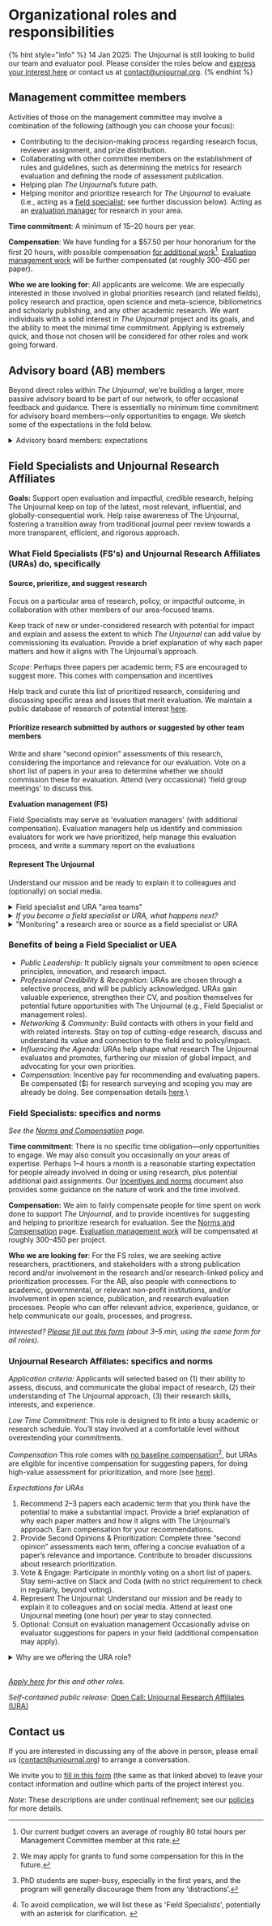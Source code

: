 # Organizational roles and responsibilities

{% hint style="info" %}
14 Jan 2025: The Unjournal is still looking to build our team and evaluator pool. Please consider the roles below and [express your interest here](https://coda.io/form/Join-the-Unjournal_dc3NLlpa-eq) or contact us at contact@unjournal.org.
{% endhint %}

## **Management committee members**

Activities of those on the management committee may involve a combination of the following (although you can choose your focus):

* Contributing to the decision-making process regarding research focus, reviewer assignment, and prize distribution.
* Collaborating with other committee members on the establishment of rules and guidelines, such as determining the metrics for research evaluation and defining the mode of assessment publication.
* Helping plan _The Unjournal_’s future path.
* Helping monitor and prioritize research for _The Unjournal_ to evaluate (i.e., acting as a [field specialist](./#field-specialists-fs); see further discussion below). Acting as an [evaluation manager](../../management-tech-details-discussion/management-process/) for research in your area.

**Time commitment**: A minimum of 15–20 hours per year.

**Compensation**: We have funding for a $57.50 per hour honorarium for the first 20 hours, with possible compensation [for additional work](#user-content-fn-1)[^1]. [Evaluation management work](../../management-tech-details-discussion/management-process/) will be further compensated (at roughly $300–$450 per paper).

**Who we are looking for**: All applicants are welcome. We are especially interested in those involved in global priorities research (and related fields), policy research and practice, open science and meta-science, bibliometrics and scholarly publishing, and any other academic research. We want individuals with a solid interest in _The Unjournal_ project and its goals, and the ability to meet the minimal time commitment. Applying is extremely quick, and those not chosen will be considered for other roles and work going forward.

## **Advisory board (AB) members**&#x20;

Beyond direct roles within _The Unjournal_, we're building a larger, more passive advisory board to be part of our network, to offer occasional feedback and guidance. There is essentially no minimum time commitment for advisory board members—only opportunities to engage.  We sketch some of the expectations in the fold below.

<details>

<summary>Advisory board members: expectations </summary>

_As an AB member..._

* you agree to be listed on our page as being on the advisory board.
* you have the option (but not the expectation or requirement) to join our Slack, and to check in once in a while.
* you will be looped in for your input on some decisions surrounding _The Unjournal_'s policies and direction. Such communications might occur once per month, and you are not obligated to respond.&#x20;
* you may be invited to occasional video meetings (again optional).
* you are “in our system” and we may consult you for other work.&#x20;
* you will be compensated for anything that requires a substantial amount of your time that does not overlap with your regular work.

</details>

## **Field Specialists and Unjournal Research Affiliates**

**Goals:** Support open evaluation and impactful, credible research, helping The Unjournal keep on top of the latest, most relevant, influential, and globally-consequential  work. Help raise awareness of The Unjournal, fostering a transition away from traditional journal peer review towards a more transparent, efficient, and rigorous approach.

### **What Field Specialists (FS's) and Unjournal Research Affiliates (URAs) do, specifically**

#### **Source, prioritize, and suggest research**&#x20;

Focus on a particular area of research, policy, or impactful outcome, in collaboration with other members of our area-focused teams.

Keep track of new or under-considered research with potential for impact and explain and assess the extent to which _The Unjournal_ can add value by commissioning its evaluation.  Provide a brief explanation of why each paper matters and how it aligns with The Unjournal’s approach.&#x20;

_Scope:_ Perhaps three papers per academic term; FS are encouraged to suggest more. This comes with compensation and incentives&#x20;

Help track and curate this list of prioritized research, considering and discussing specific areas and issues that merit evaluation.  We maintain a public database of research of potential interest [here](https://coda.io/d/Public-Database-of-Research_d7VdSLeCrpi/Unjournal-Research-with-potential-for-impact-database_suCwXMPL#_luqRnzt6).

#### Prioritize research submitted by authors or suggested by other team members

Write and share "second opinion" assessments of this research, considering the    importance and relevance for our evaluation. Vote on a short list of papers in your area to determine whether we should commission these for evaluation. Attend (very occassional) 'field group meetings' to discuss this.



**Evaluation management (FS)**

Field Specialists may serve as 'evaluation managers' (with additional compensation). Evaluation managers help us identify and commission evaluators for work we have prioritized, help manage this evaluation process, and write a summary report on the evaluations

#### Represent The Unjournal

&#x20;Understand our mission and be ready to explain it to colleagues and (optionally) on social media.



<details>

<summary>Field specialist and URA  "area teams" </summary>

We are organizing several teams of field specialists (and management and advisory board members). These teams will hold occasional online meetings (perhaps every 3 months) to discuss research to prioritize, and to help coordinate 'who covers what'. If team members are interested, further discussions, meetings, and seminars might be arranged, but this is very much optional.&#x20;

As of Dec 2024, we have  the following teams (organized around fields and outcomes)

1. Development economics and global health and development
2. Economics, welfare, and governance&#x20;
3. Psychology, behavioral science, and attitudes&#x20;
4. Innovation and meta-science, impact of emerging technologies, catastrophic risks
5. Animal welfare: markets, attitudes
6. Environmental economics&#x20;

Other teams are being organized or considered

</details>

<details>

<summary><em>If you become a field specialist or URA, what happens next?</em></summary>

You will be asked to fill out  to let us know what fields, topics, and sources of research you would like to "monitor" or dig into to help identify and curate work relevant for _Unjournal_ evaluation, as well as outlining your areas of expertise (the form takes perhaps 5–20 minutes).

This survey helps us understand when to contact you to ask if you want to be an evaluation manager on a paper we have prioritized for evaluation.

Guided by this survey form (along with discussions we will have with you, and coordination with the team), we will develop an “assignment” that specifies the area you will cover. We will try to divide the space and not overlap between field specialists. This scope can be as broad or focused as you like.&#x20;

Within your area, you keep a record of the research that seems relevant (and why, and what particularly needs evaluation, etc.) and enter it in our database. (Alternatively, you can pass your notes to us for recording.)

We will compensate you for the time you spend on this process (details tbd), particularly to the extent that the time you spend does not contribute to your other work or research. (See [incentives and norms](https://docs.google.com/document/d/1aGVf9Hq6PRVy1dYFVvLw47Mg96ZMWKbq3G3wbQdD9ZE/edit) [here](https://docs.google.com/document/d/1aGVf9Hq6PRVy1dYFVvLw47Mg96ZMWKbq3G3wbQdD9ZE/edit).)

</details>

<details>

<summary>"Monitoring" a research area or source as a field specialist or URA</summary>

_The Unjournal'_&#x73; field specialists choose an area they want to monitor. By this we mean that a field specialist will

* Keep an eye on designated sources (e.g., particular working paper series) and fields (or outcomes or area codes), perhaps every month or so; consider new work, dig into archives&#x20;
* Let us know what you have been able to cover; if you need to reduce the scope, we can adjust it
* Suggest/Input work into our database … papers/projects/research that seems relevant for _The Unjournal_ to evaluate. Give  some quick ‘prioritization ratings’&#x20;
* If you have time, give a brief on why this work relevant for _UJ_ (impactful, credible, timely, open presentation, policy-relevant, etc) and what areas need particular evaluation and feedback

</details>

### Benefits of being a Field Specialist or UEA

* _Public Leadership:_ It publicly signals your commitment to open science principles, innovation, and research impact.&#x20;
* _Professional Credibility & Recognition_: URAs are chosen through a selective process, and will be publicly acknowledged.  URAs gain valuable experience, strengthen their CV, and position themselves for potential future opportunities with The Unjournal (e.g., Field Specialist or management roles).
* _Networking & Community:_ Build contacts with others in your field and with related interests. Stay on top of cutting-edge research, discuss and understand its value and connection to the field and to policy/impact.&#x20;
* _Influencing the Agenda_: URAs help shape what research The Unjournal evaluates and promotes, furthering our mission of global impact, and advocating for your own priorities.
* _Compensation_: Incentive pay for recommending and evaluating papers. Be compensated ($) for research surveying and scoping you may are already be doing. See  compensation details [here](https://coda.io/@contact-unjournal/public-pages-of-the-unjournal/norms-compensation-for-fs-management-team-30).\




### **Field Specialists: specifics and norms**

_See the_ [_Norms and Compensation_](https://coda.io/@contact-unjournal/public-pages-of-the-unjournal/norms-compensation-for-fs-management-team-30) _page._

**Time commitment**: There is no specific time obligation—only opportunities to engage. We may also consult you occasionally on your areas of expertise. Perhaps 1–4 hours a month is a reasonable starting expectation for people already involved in doing or using research, plus potential additional paid assignments. Our [Incentives and norms](https://docs.google.com/document/d/1aGVf9Hq6PRVy1dYFVvLw47Mg96ZMWKbq3G3wbQdD9ZE/edit) document also provides some guidance on the nature of work and the time involved.

**Compensation:** We aim to fairly compensate people for time spent on work done to support _The Unjournal_, and to provide incentives for suggesting and helping to prioritize research for evaluation. See the [Norms and Compensation](https://coda.io/@contact-unjournal/public-pages-of-the-unjournal/norms-compensation-for-fs-management-team-30) page.  [Evaluation management work](../../management-tech-details-discussion/management-process/) will be compensated at roughly $300–$450 per project.

**Who we are looking for**: For the FS roles, we are seeking active researchers, practitioners, and stakeholders with a strong publication record and/or involvement in the research and/or research-linked policy and prioritization processes. For the AB, also people with connections to academic, governmental, or relevant non-profit institutions, and/or involvement in open science, publication, and research evaluation processes. People who can offer relevant advice, experience, guidance, or help communicate our goals, processes, and progress.

_Interested?_ [_Please fill out_ _this form_](https://coda.io/form/Join-the-Unjournal_dc3NLlpa-eq) _(about 3–5 min, using the same form for all roles)._



### Unjournal Research Affiliates: specifics and norms

_Application criteria:_ Applicants will selected based on (1) their ability to assess, discuss, and communicate the global impact of research, (2) their understanding of The Unjournal approach, (3) their research skills, interests, and experience.   &#x20;

_Low Time Commitment_: This role is designed to fit into a busy academic or research schedule. You’ll stay involved at a comfortable level without overextending your commitments.

_Compensation_ This role comes with [no baseline compensation](#user-content-fn-2)[^2], but URAs are eligible for incentive compensation for suggesting papers, for doing high-value assessment for prioritization, and more (see [here](https://coda.io/@contact-unjournal/public-pages-of-the-unjournal/norms-compensation-for-fs-management-team-30)).

_Expectations for URAs_

1. Recommend 2–3 papers each academic term that you think have the potential to make a substantial impact. Provide a brief explanation of why each paper matters and how it aligns with The Unjournal’s approach. Earn compensation for your recommendations.
2. Provide Second Opinions & Prioritization:  Complete three “second opinion” assessments each term, offering a concise evaluation of a paper’s relevance and importance. Contribute to broader discussions about research prioritization.
3. Vote & Engage:  Participate in monthly voting on a short list of papers. Stay semi-active on Slack and Coda (with no strict requirement to check in regularly, beyond voting).
4. Represent The Unjournal: Understand our mission and be ready to explain it to colleagues and on social media. Attend at least one Unjournal meeting (one hour) per year to stay connected.
5. Optional: Consult on evaluation management  Occasionally advise on evaluator suggestions for papers in your field (additional compensation may apply).

<details>

<summary>Why are we offering the URA role?</summary>

Why are we offering this role? Early career researchers and PhD students may be interested in getting involved but worried about making commitments[^3]. But getting busy students and researchers involved even minimally could keep us in touch with the cutting edge of research and help us forge collaborations in academia. So we're offering the [“Unjournal Research Affiliate”](#user-content-fn-4)[^4] role, which is similar to the Field Specialist role, but with less responsibility and time commitment. &#x20;

</details>

\
[_Apply here_](https://coda.io/form/Join-the-Unjournal_dc3NLlpa-eq) _for this and other roles._

_Self-contained public release:_ [Open Call: Unjournal Research Affiliates (URA)](https://docs.google.com/document/d/1SJyXNtjgqzZQ42Tu-zDcud3XwBA4K6xetEufBMcRAew/edit?usp=sharing)



## Contact us

If you are interested in discussing any of the above in person, please email us ([contact@unjournal.org](https://app.gitbook.com/u/Kb2a1KdsgsTOM7ZYPPCIyGkho3Q2)) to arrange a conversation.

We invite you to [fill in this form](https://coda.io/form/Join-the-Unjournal_dc3NLlpa-eq) (the same as that linked above) to leave your contact information and outline which parts of the project interest you.

_Note_: These descriptions are under continual refinement; see our [policies](../../policies-projects-evaluation-workflow/) for more details.

[^1]: Our current budget covers an average of roughly 80 total hours per Management Committee member at this rate.

[^2]: We may apply for grants to fund some compensation for this in the future.

[^3]: PhD students  are super-busy, especially in the first years, and the program will generally discourage them from any ‘distractions’.

[^4]: To avoid complication, we will list these as 'Field Specialists', potentially with an asterisk for clarification.&#x20;
